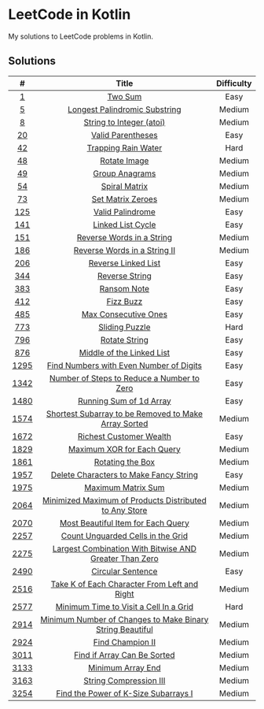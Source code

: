 # LeetCode in Kotlin

My solutions to LeetCode problems in Kotlin.

## Solutions

|                                                #                                                 |                                                                Title                                                                 | Difficulty |
|:------------------------------------------------------------------------------------------------:|:------------------------------------------------------------------------------------------------------------------------------------:|:----------:|
|                     [1](https://leetcode.com/problems/two-sum/description/)                      |                                  [Two Sum](src/main/kotlin/com/schmoczer/leetcode/_0001/TwoSum.kt)                                   |    Easy    |
|                [5](https://leetcode.com/problems/longest-palindromic-substring/)                 |             [Longest Palindromic Substring](src/main/kotlin/com/schmoczer/leetcode/_0005/LongestPalindromicSubstring.kt)             |   Medium   |
|                    [8](https://leetcode.com/problems/string-to-integer-atoi/)                    |                     [String to Integer (atoi)](src/main/kotlin/com/schmoczer/leetcode/_0008/StringToInteger.kt)                      |   Medium   |
|                      [20](https://leetcode.com/problems/valid-parentheses/)                      |                        [Valid Parentheses](src/main/kotlin/com/schmoczer/leetcode/_0020/ValidParentheses.kt)                         |    Easy    |
|                     [42](https://leetcode.com/problems/trapping-rain-water/)                     |                       [Trapping Rain Water](src/main/kotlin/com/schmoczer/leetcode/_0042/TrappingRainWater.kt)                       |    Hard    |
|                        [48](https://leetcode.com/problems/rotate-image/)                         |                             [Rotate Image](src/main/kotlin/com/schmoczer/leetcode/_0048/RotateImage.kt)                              |   Medium   |
|                       [49](https://leetcode.com/problems/group-anagrams/)                        |                           [Group Anagrams](src/main/kotlin/com/schmoczer/leetcode/_0049/GroupAnagrams.kt)                            |   Medium   |
|                        [54](https://leetcode.com/problems/spiral-matrix/)                        |                            [Spiral Matrix](src/main/kotlin/com/schmoczer/leetcode/_0054/SpiralMatrix.kt)                             |   Medium   |
|                      [73](https://leetcode.com/problems/set-matrix-zeroes/)                      |                         [Set Matrix Zeroes](src/main/kotlin/com/schmoczer/leetcode/_0073/SetMatrixZeroes.kt)                         |   Medium   |
|                      [125](https://leetcode.com/problems/valid-palindrome/)                      |                         [Valid Palindrome](src/main/kotlin/com/schmoczer/leetcode/_0125/ValidPalindrome.kt)                          |    Easy    |
|                     [141](https://leetcode.com/problems/linked-list-cycle/)                      |                         [Linked List Cycle](src/main/kotlin/com/schmoczer/leetcode/_0141/LinkedListCycle.kt)                         |    Easy    |
|                 [151](https://leetcode.com/problems/reverse-words-in-a-string/)                  |                  [Reverse Words in a String](src/main/kotlin/com/schmoczer/leetcode/_0151/ReverseWordsInString.kt)                   |   Medium   |
|                [186](https://leetcode.com/problems/reverse-words-in-a-string-ii/)                |             [Reverse Words in a String II](src/main/kotlin/com/schmoczer/leetcode/_0186/ReverseWordsInStringInPlace.kt)              |   Medium   |
|                    [206](https://leetcode.com/problems/reverse-linked-list/)                     |                       [Reverse Linked List](src/main/kotlin/com/schmoczer/leetcode/_0206/ReverseLinkedList.kt)                       |    Easy    |
|                       [344](https://leetcode.com/problems/reverse-string/)                       |                           [Reverse String](src/main/kotlin/com/schmoczer/leetcode/_0344/ReverseString.kt)                            |    Easy    |
|                        [383](https://leetcode.com/problems/ransom-note/)                         |                              [Ransom Note](src/main/kotlin/com/schmoczer/leetcode/_0383/RansomNote.kt)                               |    Easy    |
|                         [412](https://leetcode.com/problems/fizz-buzz/)                          |                                [Fizz Buzz](src/main/kotlin/com/schmoczer/leetcode/_0412/FizzBuzz.kt)                                 |    Easy    |
|                    [485](https://leetcode.com/problems/max-consecutive-ones/)                    |                      [Max Consecutive Ones](src/main/kotlin/com/schmoczer/leetcode/_0485/MaxConsecutiveOnes.kt)                      |    Easy    |
|                       [773](https://leetcode.com/problems/sliding-puzzle/)                       |                           [Sliding Puzzle](src/main/kotlin/com/schmoczer/leetcode/_0773/SlidingPuzzle.kt)                            |    Hard    |
|                       [796](https://leetcode.com/problems/rotate-string/)                        |                            [Rotate String](src/main/kotlin/com/schmoczer/leetcode/_0796/RotateString.kt)                             |    Easy    |
|                 [876](https://leetcode.com/problems/middle-of-the-linked-list/)                  |                  [Middle of the Linked List](src/main/kotlin/com/schmoczer/leetcode/_0876/MiddleOfTheLinkedList.kt)                  |    Easy    |
|          [1295](https://leetcode.com/problems/find-numbers-with-even-number-of-digits/)          |     [Find Numbers with Even Number of Digits](src/main/kotlin/com/schmoczer/leetcode/_1295/FindNumbersWithEvenNumberOfDigits.kt)     |    Easy    |
|        [1342](https://leetcode.com/problems/number-of-steps-to-reduce-a-number-to-zero/)         |   [Number of Steps to Reduce a Number to Zero](src/main/kotlin/com/schmoczer/leetcode/_1342/NumberOfStepsToReduceANumberToZero.kt)   |    Easy    |
|                  [1480](https://leetcode.com/problems/running-sum-of-1d-array/)                  |                    [Running Sum of 1d Array](src/main/kotlin/com/schmoczer/leetcode/_1480/RunningSumOf1dArray.kt)                    |    Easy    |
|   [1574](https://leetcode.com/problems/shortest-subarray-to-be-removed-to-make-array-sorted/)    |       [Shortest Subarray to be Removed to Make Array Sorted](src/main/kotlin/com/schmoczer/leetcode/_1574/ShortestSubarray.kt)       |   Medium   |
|                  [1672](https://leetcode.com/problems/richest-customer-wealth/)                  |                   [Richest Customer Wealth](src/main/kotlin/com/schmoczer/leetcode/_1672/RichestCustomerWealth.kt)                   |    Easy    |
|                [1829](https://leetcode.com/problems/maximum-xor-for-each-query/)                 |                 [Maximum XOR for Each Query](src/main/kotlin/com/schmoczer/leetcode/_1829/MaximumXorForEachQuery.kt)                 |   Medium   |
|                     [1861](https://leetcode.com/problems/rotating-the-box/)                      |                          [Rotating the Box](src/main/kotlin/com/schmoczer/leetcode/_1861/RotatingTheBox.kt)                          |   Medium   |
|          [1957](https://leetcode.com/problems/delete-characters-to-make-fancy-string/)           |     [Delete Characters to Make Fancy String](src/main/kotlin/com/schmoczer/leetcode/_1957/DeleteCharactersToMakeFancyString.kt)      |    Easy    |
|                    [1975](https://leetcode.com/problems/maximum-matrix-sum/)                     |                        [Maximum Matrix Sum](src/main/kotlin/com/schmoczer/leetcode/_1975/MaximumMatrixSum.kt)                        |   Medium   |
|  [2064](https://leetcode.com/problems/minimized-maximum-of-products-distributed-to-any-store/)   |      [Minimized Maximum of Products Distributed to Any Store](src/main/kotlin/com/schmoczer/leetcode/_2064/MinimizedMaximum.kt)      |   Medium   |
|            [2070](https://leetcode.com/problems/most-beautiful-item-for-each-query/)             |         [Most Beautiful Item for Each Query](src/main/kotlin/com/schmoczer/leetcode/_2070/MostBeautifulItemForEachQuery.kt)          |   Medium   |
|             [2257](https://leetcode.com/problems/count-unguarded-cells-in-the-grid/)             |          [Count Unguarded Cells in the Grid](src/main/kotlin/com/schmoczer/leetcode/_2257/CountUnguardedCellsInTheGrid.kt)           |   Medium   |
|  [2275](https://leetcode.com/problems/largest-combination-with-bitwise-and-greater-than-zero/)   |     [Largest Combination With Bitwise AND Greater Than Zero](src/main/kotlin/com/schmoczer/leetcode/_2275/LargestCombination.kt)     |   Medium   |
|                     [2490](https://leetcode.com/problems/circular-sentence/)                     |                        [Circular Sentence](src/main/kotlin/com/schmoczer/leetcode/_2490/CircularSentence.kt)                         |    Easy    |
|       [2516](https://leetcode.com/problems/take-k-of-each-character-from-left-and-right/)        | [Take K of Each Character From Left and Right](src/main/kotlin/com/schmoczer/leetcode/_2516/TakeKOfEachCharacterFromLeftAndRight.kt) |   Medium   |
|          [2577](https://leetcode.com/problems/minimum-time-to-visit-a-cell-in-a-grid/)           |        [Minimum Time to Visit a Cell In a Grid](src/main/kotlin/com/schmoczer/leetcode/_2577/MinimumTimeToVisitCellInGrid.kt)        |    Hard    |
| [2914](https://leetcode.com/problems/minimum-number-of-changes-to-make-binary-string-beautiful/) |       [Minimum Number of Changes to Make Binary String Beautiful](src/main/kotlin/com/schmoczer/leetcode/_2914/MinChanges.kt)        |   Medium   |
|                     [2924](https://leetcode.com/problems/find-champion-ii/)                      |                          [Find Champion II](src/main/kotlin/com/schmoczer/leetcode/_2924/FindChampionII.kt)                          |   Medium   |
|                [3011](https://leetcode.com/problems/find-if-array-can-be-sorted/)                |                [Find if Array Can Be Sorted](src/main/kotlin/com/schmoczer/leetcode/_3011/FindIfArrayCanBeSorted.kt)                 |   Medium   |
|                     [3133](https://leetcode.com/problems/minimum-array-end/)                     |                         [Minimum Array End](src/main/kotlin/com/schmoczer/leetcode/_3133/MinimumArrayEnd.kt)                         |   Medium   |
|                  [3163](https://leetcode.com/problems/string-compression-iii/)                   |                     [String Compression III](src/main/kotlin/com/schmoczer/leetcode/_3163/StringCompression3.kt)                     |   Medium   |
|           [3254](https://leetcode.com/problems/find-the-power-of-k-size-subarrays-i/)            |         [Find the Power of K-Size Subarrays I](src/main/kotlin/com/schmoczer/leetcode/_3254/FindThePowerOfKSizeSubarrays.kt)         |   Medium   |
